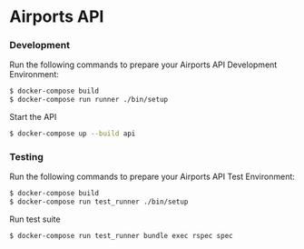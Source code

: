 # Airports API

### Development
Run the following commands to prepare your Airports API Development Environment:
```sh
$ docker-compose build
$ docker-compose run runner ./bin/setup
```
Start the API
```sh
$ docker-compose up --build api
```

### Testing
Run the following commands to prepare your Airports API Test Environment:
```sh
$ docker-compose build
$ docker-compose run test_runner ./bin/setup
```
Run test suite
```sh
$ docker-compose run test_runner bundle exec rspec spec
```
